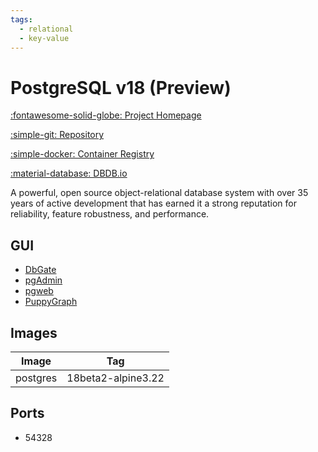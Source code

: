 ```yaml
---
tags:
  - relational
  - key-value
---
```

# PostgreSQL v18 (Preview)

[:fontawesome-solid-globe: Project Homepage](https://www.postgresql.org/)

[:simple-git: Repository](https://git.postgresql.org/gitweb/?p=postgresql.git)

[:simple-docker: Container Registry](https://hub.docker.com/r/jamesdkelly88/postgres)

[:material-database: DBDB.io](https://dbdb.io/db/postgresql)

A powerful, open source object-relational database system with over 35 years of active development that has earned it a strong reputation for reliability, feature robustness, and performance.

## GUI

- [DbGate](../dbgate)
- [pgAdmin](../pgadmin)
- [pgweb](../pgweb)
- [PuppyGraph](../puppygraph)

## Images
| Image | Tag |
| --- | --- |
| postgres | 18beta2-alpine3.22 |

## Ports
- 54328


